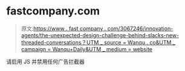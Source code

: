 # fastcompany.com

> 原文:[https://www . fast company . com/3067246/innovation-agents/the-unexpected-design-challenge-behind-slacks-new-threaded-conversations？UTM _ source = Wanqu . co&UTM _ campaign = Wanqu+Daily&UTM _ medium = website](https://www.fastcompany.com/3067246/innovation-agents/the-unexpected-design-challenge-behind-slacks-new-threaded-conversations?utm_source=wanqu.co&utm_campaign=Wanqu+Daily&utm_medium=website)

请启用 JS 并禁用任何广告拦截器